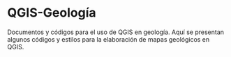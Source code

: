 # QGIS-Geología
Documentos y códigos para el uso de QGIS en geología.
Aquí se presentan algunos códigos y estilos para la elaboración de mapas geológicos en QGIS.
